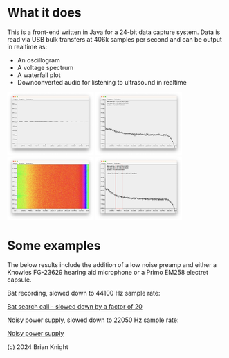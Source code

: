 # What it does
This is a front-end written in Java for a 24-bit data capture system.  Data is read via USB bulk transfers
 at 406k samples per second and can be output in realtime as:

* An oscillogram
* A voltage spectrum
* A waterfall plot
* Downconverted audio for listening to ultrasound in realtime

<img src="assets/Oscillogram display.png" width="200"/>
<img src="assets/Spectrum display.png" width="200"/>
<img src="assets/Waterfall display.png" width="200"/>
<img src="assets/Audio display.png" width="200"/>


# Some examples
The below results include the addition of a low noise preamp and either a Knowles 
FG-23629 hearing aid microphone or a Primo EM258 electret capsule.

Bat recording, slowed down to 44100 Hz sample rate:

[Bat search call - slowed down by a factor of 20](assets/BatSearchCall.wav)


Noisy power supply, slowed down to 22050 Hz sample rate:

[Noisy power supply](assets/ProcessedPSU.wav)


(c) 2024 Brian Knight
